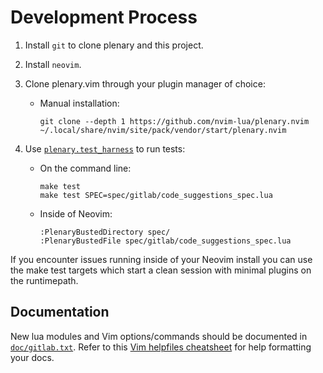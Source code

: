 # Development Process

1. Install `git` to clone plenary and this project.
1. Install `neovim`.
1. Clone plenary.vim through your plugin manager of choice:

   - Manual installation:

     ```shell
     git clone --depth 1 https://github.com/nvim-lua/plenary.nvim ~/.local/share/nvim/site/pack/vendor/start/plenary.nvim
     ```

1. Use [`plenary.test_harness`](https://github.com/nvim-lua/plenary.nvim#plenarytest_harness) to run tests:

   - On the command line:

     ```shell
     make test
     make test SPEC=spec/gitlab/code_suggestions_spec.lua
     ```

   - Inside of Neovim:

     ```shell
     :PlenaryBustedDirectory spec/
     :PlenaryBustedFile spec/gitlab/code_suggestions_spec.lua
     ```

If you encounter issues running inside of your Neovim install you can use the make test targets which start a clean session with minimal plugins on the runtimepath.

## Documentation

New lua modules and Vim options/commands should be documented in [`doc/gitlab.txt`](/doc/gitlab.txt).
Refer to this [Vim helpfiles cheatsheet](https://devhints.io/vim-help) for help formatting your docs.
